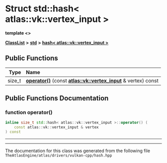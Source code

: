 

# Struct std::hash&lt; atlas::vk::vertex\_input &gt;

**template &lt;&gt;**



[**ClassList**](annotated.md) **>** [**std**](namespacestd.md) **>** [**hash&lt; atlas::vk::vertex\_input &gt;**](structstd_1_1hash_3_01atlas_1_1vk_1_1vertex__input_01_4.md)










































## Public Functions

| Type | Name |
| ---: | :--- |
|  size\_t | [**operator()**](#function-operator()) (const [**atlas::vk::vertex\_input**](structatlas_1_1vk_1_1vertex__input.md) & vertex) const<br> |




























## Public Functions Documentation




### function operator() 

```C++
inline size_t std::hash< atlas::vk::vertex_input >::operator() (
    const atlas::vk::vertex_input & vertex
) const
```




<hr>

------------------------------
The documentation for this class was generated from the following file `TheAtlasEngine/atlas/drivers/vulkan-cpp/hash.hpp`

